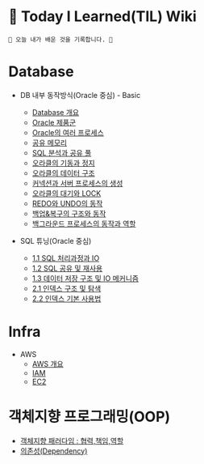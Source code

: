 # 📕 Today I Learned(TIL) Wiki

```
🌵 오늘 내가 배운 것을 기록합니다. 🌵
```


# Database
- DB 내부 동작방식(Oracle 중심) - Basic
    - [Database 개요](https://github.com/jeongye01/TIL/blob/main/Database/%EB%8D%B0%EC%9D%B4%ED%84%B0%EB%B2%A0%EC%9D%B4%EC%8A%A4%20%EA%B0%9C%EC%9A%94.md)
    - [Oracle 제품군](https://github.com/jeongye01/TIL/blob/main/Database/Oracle%20%EC%A0%9C%ED%92%88%EA%B5%B0.md)
    - [Oracle의 여러 프로세스](https://github.com/jeongye01/TIL/blob/main/Database/Oracle%EC%9D%98%20%EC%97%AC%EB%9F%AC%20%ED%94%84%EB%A1%9C%EC%84%B8%EC%8A%A4.md)
    - [공유 메모리](https://github.com/jeongye01/TIL/blob/main/Database/%EA%B3%B5%EC%9C%A0%EB%A9%94%EB%AA%A8%EB%A6%AC.md)
    - [SQL 분석과 공유 풀](https://github.com/jeongye01/TIL/blob/main/Database/SQL%20%EB%B6%84%EC%84%9D%EA%B3%BC%20%EA%B3%B5%EC%9C%A0%20%ED%92%80.md)
    - [오라클의 기동과 정지](https://github.com/jeongye01/TIL/blob/main/Database/%EC%98%A4%EB%9D%BC%ED%81%B4%EC%9D%98%20%EA%B8%B0%EB%8F%99%EA%B3%BC%20%EC%A0%95%EC%A7%80.md)
    - [오라클의 데이터 구조](https://github.com/jeongye01/TIL/blob/main/Database/%EC%98%A4%EB%9D%BC%ED%81%B4%EC%9D%98%20%EB%8D%B0%EC%9D%B4%ED%84%B0%20%EA%B5%AC%EC%A1%B0.md)
    - [커넥션과 서버 프로세스의 생성](https://github.com/jeongye01/TIL/blob/main/Database/%EC%BB%A4%EB%84%A5%EC%85%98%EA%B3%BC%20%EC%84%9C%EB%B2%84%20%ED%94%84%EB%A1%9C%EC%84%B8%EC%8A%A4%EC%9D%98%20%EC%83%9D%EC%84%B1.md)
    - [오라클의 대기와 LOCK](https://github.com/jeongye01/TIL/blob/main/Database/%EC%98%A4%EB%9D%BC%ED%81%B4%EC%9D%98%20%EB%8C%80%EA%B8%B0%EC%99%80%20LOCK.md)
    - [REDO와 UNDO의 동작](https://github.com/jeongye01/TIL/blob/main/Database/REDO%EC%99%80%20UNDO%EC%9D%98%20%EB%8F%99%EC%9E%91.md)
    - [백업&복구의 구조와 동작](https://github.com/jeongye01/TIL/blob/main/Database/%EB%B0%B1%EC%97%85%26%EB%B3%B5%EA%B5%AC%EC%9D%98%20%EA%B5%AC%EC%A1%B0%EC%99%80%20%EB%8F%99%EC%9E%91)
    - [백그라운드 프로세스의 동작과 역할](https://github.com/jeongye01/TIL/blob/main/Database/%EB%B0%B1%EA%B7%B8%EB%9D%BC%EC%9A%B4%EB%93%9C%20%ED%94%84%EB%A1%9C%EC%84%B8%EC%8A%A4%EC%9D%98%20%EB%8F%99%EC%9E%91%EA%B3%BC%20%EC%97%AD%ED%95%A0.md)

- SQL 튜닝(Oracle 중심)
  - [1.1 SQL 처리과정과 IO](https://github.com/jeongye01/TIL/blob/main/Database/SQL%20%EC%84%B1%EB%8A%A5%ED%8A%9C%EB%8B%9D/1.1%20SQL%20%EC%B2%98%EB%A6%AC%EA%B3%BC%EC%A0%95%EA%B3%BC%20IO.md)
  - [1.2 SQL 공유 및 재사용](https://github.com/jeongye01/TIL/blob/main/Database/SQL%20%EC%84%B1%EB%8A%A5%ED%8A%9C%EB%8B%9D/1.2%20SQL%20%EA%B3%B5%EC%9C%A0%20%EB%B0%8F%20%EC%9E%AC%EC%82%AC%EC%9A%A9.md)
  - [1.3 데이터 저장 구조 및 IO 메커니즘](https://github.com/jeongye01/TIL/blob/main/Database/SQL%20%EC%84%B1%EB%8A%A5%ED%8A%9C%EB%8B%9D/1.3%20%EB%8D%B0%EC%9D%B4%ED%84%B0%20%EC%A0%80%EC%9E%A5%20%EA%B5%AC%EC%A1%B0%20%EB%B0%8F%20IO%20%EB%A9%94%EC%BB%A4%EB%8B%88%EC%A6%98.md)
  - [2.1 인덱스 구조 및 탐색](https://github.com/jeongye01/TIL/blob/main/Database/SQL%20%EC%84%B1%EB%8A%A5%ED%8A%9C%EB%8B%9D/2.1%20%EC%9D%B8%EB%8D%B1%EC%8A%A4%20%EA%B5%AC%EC%A1%B0%20%EB%B0%8F%20%ED%83%90%EC%83%89.md)
  - [2.2 인덱스 기본 사용법](https://github.com/jeongye01/TIL/blob/main/Database/SQL%20%EC%84%B1%EB%8A%A5%ED%8A%9C%EB%8B%9D/2.2%20%EC%9D%B8%EB%8D%B1%EC%8A%A4%20%EA%B8%B0%EB%B3%B8%20%EC%82%AC%EC%9A%A9%EB%B2%95.md)

# Infra
- AWS
     - [AWS 개요](https://github.com/jeongye01/TIL/blob/main/Infra/AWS/AWS%20%EA%B0%9C%EC%9A%94.md)
     - [IAM](https://github.com/jeongye01/TIL/blob/main/Infra/AWS/IAM.md)
     - [EC2](https://github.com/jeongye01/TIL/blob/main/Infra/AWS/EC2.md)
# 객체지향 프로그래밍(OOP)
- [객체지향 패러다임 : 협력,책임,역할](https://github.com/jeongye01/TIL/blob/main/OOP/%EA%B0%9D%EC%B2%B4%EC%A7%80%ED%96%A5%20%ED%8C%A8%EB%9F%AC%EB%8B%A4%EC%9E%84%20%3A%20%ED%98%91%EB%A0%A5%2C%EC%B1%85%EC%9E%84%2C%EC%97%AD%ED%95%A0.md)
- [의존성(Dependency)](https://github.com/jeongye01/TIL/blob/main/OOP/%EC%9D%98%EC%A1%B4%EC%84%B1(Dependency).md)
